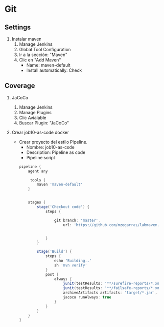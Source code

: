 # Git
## Settings
1. Instalar maven
    1. Manage Jenkins
    1. Global Tool Configuration
    1. Ir a la sección: "Maven"
    1. Clic en "Add Maven"
        * Name: maven-default
        * Install automatically: Check

## Coverage
1. JaCoCo
    1. Manage Jenkins
    1. Manage Plugins
    1. Clic Avialable
    1. Buscar Plugin: "JaCoCo"


1. Crear job10-as-code docker
    * Crear proyecto del estilo Pipeline.
        * Nombre: job10-as-code
        * Description: Pipeline as code
        * Pipeline script
        ```Groovy         
        pipeline {
            agent any

             tools {
                maven 'maven-default'
            }


            stages {
                stage('Checkout code') {
                    steps {

                        git branch: 'master',
                            url: 'https://github.com/mzegarras/labmaven.git'


                    }
                }

                stage('Build') {
                    steps {
                        echo 'Building..'
                        sh 'mvn verify'
                    }
                    post {
                        always {
                            junit(testResults: '**/surefire-reports/*.xml', allowEmptyResults: true)
                            junit(testResults: '**/failsafe-reports/*.xml', allowEmptyResults: true)
                            archiveArtifacts artifacts: 'target/*.jar', followSymlinks: false
                            jacoco runAlways: true
                        }
                    }
                }
            }
        }
        ```


